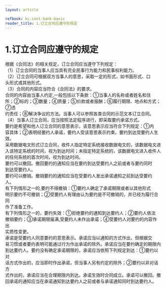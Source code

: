 ```yaml
---
layout: article

refbook: kc-cont-bank-basic
reader_title: 1.订立合同应遵守的规定
---
```


# 1.订立合同应遵守的规定

根据《合同法》的相关规定，订立合同应当遵守下列规定：<br />
      （1）订立合同的当事人应当具有完全民事行为能力和民事权利能力。<br />
      （2）订立合同可根据双方当事人的意思，采取一定的形式，如书面形式、口<br />
      头形式或其他形式。<br />
      （3）合同的内容应当符合《合同法》的要求。<br />
      合同的内容由当事人约定,一般包括以下条款：①当事人的名称或者姓名和住<br />
      所；②标的；③数量；④质量；⑤价款或者报酬；⑥履行期限、地点和方式；⑦违<br />
      约责任；⑧解决争议的方法。当事人可以参照各类合同的示范文本订立合同。<br />
      （4）当事人订立合同，应当按照法定程序进行，即采取要约承诺方式。<br />
      要约是希望和他人订立合同的意思表示，该意思表示应当符合下列规定：①内<br />
      容具体；②表明经要约人承诺，要约人受该意思表示约束。要约到达受要约人生效。<br />
      采用数据电文形式订立合同，收件人指定特定系统接收数据电文的，该数据电文进<br />
      入该特定系统的时间，视为到达时间；未指定特定系统的，该数据电文进入收件人<br />
      的任何系统的首次时间，视为到达时间。<br />
      要约可以撤回。撤回要约的通知应当在要约到达受要约人之前或者与要约同时<br />
      到达受要约人。<br />
      要约可以撤销。撤销要约的通知应当在受要约人发出承诺通知之前到达受要约<br />
      人。<br />
      有下列情形之一的,要约不得撤销：①要约人确定了承诺期限或者以其他形式<br />
      明示要约不可撤销；②受要约人有理由认为要约是不可撤销的，并已经为履行合同<br />
      作了准备工作。<br />
      有下列情形之一的，要约失效：①拒绝要约的通知到达要约人；②要约人依法<br />
      撤销要约；③承诺期限届满,受要约人未作出承诺；④受要约人对要约的内容作出<br />
      实质性变更。<br />
      承诺是受要约人同意要约的意思表示。承诺应当以通知的方式作出，但根据交<br />
      易习惯或者要约表明可能通过行为作出承诺的除外。承诺应当在要约确定的期限内<br />
      到达要约人。要约没有确定承诺期限的，承诺应当依照下列规定到达：①要约以对<br />
      话方式作出的，应当即时作出承诺，但当事人另有约定的除外；②要约以非对话方<br />
      式作出的，承诺应当在合理期限内到达。承诺生效时合同成立。承诺可以撤回。撤<br />
    回承诺的通知应当在承诺通知到达要约人之前或者与承诺通知同时到达要约人。